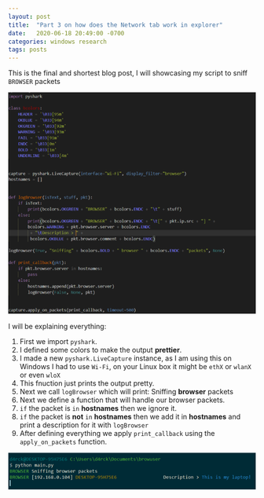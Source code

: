 ```yaml
---
layout: post
title:  "Part 3 on how does the Network tab work in explorer"
date:   2020-06-18 20:49:00 -0700
categories: windows research
tags: posts
---
```


This is the final and shortest blog post, I will showcasing my script to sniff `BROWSER` packets

![image](/assets/images/script-to-sniff-browser.png)

I will be explaining everything:

1. First we import `pyshark`.
2. I defined some colors to make the output **prettier**.
3. I made a new `pyshark.LiveCapture` instance, as I am using this on Windows I had to use `Wi-Fi`, on your Linux box it might be `ethX` or `wlanX` or even `wloX`
4. This fnuction just prints the output pretty.
5. Next we call `logBrowser` which will print: Sniffing **browser** packets
6. Next we define a function that will handle our browser packets.
7. `if` the packet is `in` **hostnames** then we ignore it.
8. `if` the packet is **not** `in` **hostnames** then we add it in **hostnames** and print a description for it with `logBrowser`
9. After defining everything we apply `print_callback` using the `apply_on_packets` function.

![image](/assets/images/script-to-sniff-browser-demo.png)